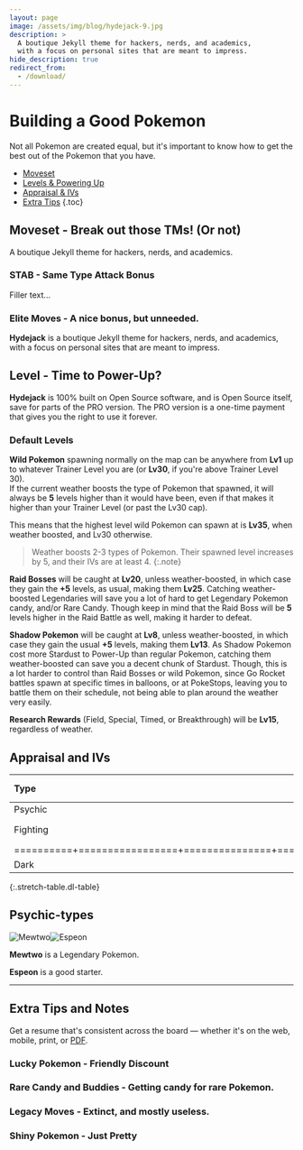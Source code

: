 ```yaml
---
layout: page
image: /assets/img/blog/hydejack-9.jpg
description: >
  A boutique Jekyll theme for hackers, nerds, and academics,
  with a focus on personal sites that are meant to impress.
hide_description: true
redirect_from:
  - /download/
---
```


# Building a Good Pokemon

Not all Pokemon are created equal, but it's important to know how to get the best out of the Pokemon that you have.

- [Moveset](#moveset---break-out-those-tms-or-not)
- [Levels & Powering Up](#level---time-to-power-up)
- [Appraisal & IVs](#appraisal-and-ivs)
- [Extra Tips](#extra-tips-and-notes)
{.toc}


## Moveset - Break out those TMs! (Or not)

A boutique Jekyll theme for hackers, nerds, and academics.  

### STAB - Same Type Attack Bonus

Filler text...

### Elite Moves - A nice bonus, but unneeded.

**Hydejack** is a boutique Jekyll theme for hackers, nerds, and academics, with a focus on personal sites that are meant to impress.


## Level - Time to Power-Up?

**Hydejack** is 100% built on Open Source software, and is Open Source itself, save for parts of the PRO version. The PRO version is a one-time payment that gives you the right to use it forever.

### Default Levels

**Wild Pokemon** spawning normally on the map can be anywhere from **Lv1** up to whatever Trainer Level you are (or **Lv30**, if you're above Trainer Level 30).\
If the current weather boosts the type of Pokemon that spawned, it will always be **5** levels higher than it would have been, even if that makes it higher than your Trainer Level (or past the Lv30 cap).

This means that the highest level wild Pokemon can spawn at is **Lv35**, when weather boosted, and Lv30 otherwise.

> Weather boosts 2-3 types of Pokemon. Their spawned level increases by 5, and their IVs are at least 4.
{:.note}

**Raid Bosses** will be caught at **Lv20**, unless weather-boosted, in which case they gain the **+5** levels, as usual, making them **Lv25**. Catching weather-boosted Legendaries will save you a lot of hard to get Legendary Pokemon candy, and/or Rare Candy. Though keep in mind that the Raid Boss will be **5** levels higher in the Raid Battle as well, making it harder to defeat.

**Shadow Pokemon** will be caught at **Lv8**, unless weather-boosted, in which case they gain the usual **+5** levels, making them **Lv13**. As Shadow Pokemon cost more Stardust to Power-Up than regular Pokemon, catching them weather-boosted can save you a decent chunk of Stardust. Though, this is a lot harder to control than Raid Bosses or wild Pokemon, since Go Rocket battles spawn at specific times in balloons, or at PokeStops, leaving you to battle them on their schedule, not being able to plan around the weather very easily.

**Research Rewards** (Field, Special, Timed, or Breakthrough) will be **Lv15**, regardless of weather.


## Appraisal and IVs

|Type      | Pokemon         | Fast Move     | Carge Move    |
|:---------|:----------------|:-------------:|:-------------:|
| Psychic  | Espeon          | Confusion     | ???           |
| Fighting | Machamp         | Counter       | Dynamic Punch |
|==========+=================+===============+===============|
| Dark     | Tyranitar       | Bite          | Crunch        |
{:.stretch-table.dl-table}


## Psychic-types
![Mewtwo](https://img.pokemondb.net/sprites/home/normal/mewtwo.png)![Espeon](https://img.pokemondb.net/sprites/home/normal/espeon.png)

**Mewtwo** is a Legendary Pokemon.

**Espeon** is a good starter.


---


## Extra Tips and Notes
Get a resume that's consistent across the board — whether it's on the web, mobile, print, or [PDF](assets/Resume.pdf).

### Lucky Pokemon - Friendly Discount

### Rare Candy and Buddies - Getting candy for rare Pokemon.

### Legacy Moves - Extinct, and mostly useless.

### Shiny Pokemon - Just Pretty
